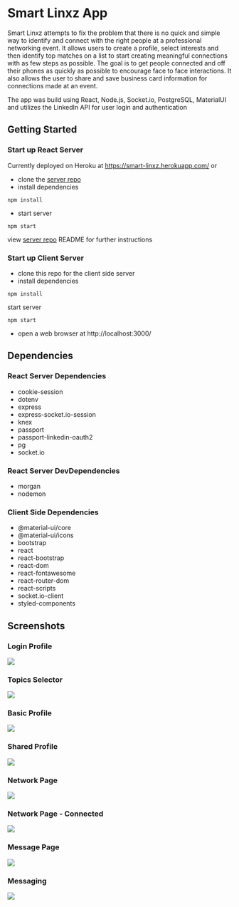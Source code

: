 # Smart Linxz App
Smart Linxz attempts to fix the problem that there is no quick and simple way to identify and connect with the right people at a professional networking event. It allows users to create a profile, select interests and then identify top matches on a list to start creating meaningful connections with as few steps as possible. The goal is to get people connected and off their phones as quickly as possible to encourage face to face interactions. It also allows the user to share and save business card information for connections made at an event.

The app was build using React, Node.js, Socket.io, PostgreSQL, MaterialUI and utilizes the LinkedIn API for user login and authentication

## Getting Started
### Start up React Server
Currently deployed on Heroku at https://smart-linxz.herokuapp.com/ or

* clone the [server repo](https://github.com/venetrius/card_share)
* install dependencies 
```
npm install
```
* start server 
```
npm start
```
view [server repo](https://github.com/venetrius/card_share) README for further instructions

### Start up Client Server
* clone this repo for the client side server
* install dependencies 
```
npm install
```
start server 
```
npm start
```
* open a web browser at http://localhost:3000/

## Dependencies
### React Server Dependencies
* cookie-session
* dotenv
* express
* express-socket.io-session
* knex
* passport
* passport-linkedin-oauth2
* pg
* socket.io

### React Server DevDependencies
* morgan
* nodemon

### Client Side Dependencies
* @material-ui/core
* @material-ui/icons
* bootstrap
* react
* react-bootstrap
* react-dom
* react-fontawesome
* react-router-dom
* react-scripts
* socket.io-client
* styled-components

## Screenshots
### Login Profile
<img src=public/screenshots/profile-setup.png>

### Topics Selector
<img src=public/screenshots/topic-selector.png>

### Basic Profile
<img src=public/screenshots/basic-profile.png>

### Shared Profile
<img src=public/screenshots/shared-profile.png>

### Network Page
<img src=public/screenshots/network-page.png>

### Network Page - Connected
<img src=public/screenshots/network-connected.png>

### Message Page
<img src=public/screenshots/messages-page.png>

### Messaging
<img src=public/screenshots/messaging.png>